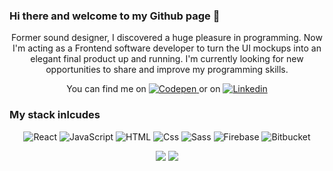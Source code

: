 ### Hi there and welcome to my Github page 👋

<p align="center">
  Former sound designer, I discovered a huge pleasure in programming. Now I'm acting as a Frontend software developer to turn the UI mockups into an elegant final product up and running. I'm currently looking for new opportunities to share and improve my programming skills.
</p>

<p align="center">
  You can find me on
  <a href="https://codepen.io/gutugaluppo">
    <img
      alt="Codepen"
      src="https://img.shields.io/badge/Codepen-000000?logo=codepen&logoColor=white"
    />
  </a>
    or on
  <a href="https://www.linkedin.com/in/augusto-galuppo/">
    <img
      alt="Linkedin"
      src="https://img.shields.io/badge/Linkedin-000?logo=linkedin&logoColor=white"
    />
  </a>
</p>

### My stack inlcudes

<p align="center">
  <img alt="React" src="https://img.shields.io/badge/React-61DAFB?logo=react&logoColor=white&style=for-the-badge" />
  <img alt="JavaScript" src="https://img.shields.io/badge/JavaScript-F7DF1E?logo=javascript&logoColor=white&style=for-the-badge" />
  <img alt="HTML" src="https://img.shields.io/badge/HTML-E34F26?logo=html5&logoColor=white&style=for-the-badge" />
  <img alt="Css" src="https://img.shields.io/badge/CSS-1572B6?logo=css3&logoColor=white&style=for-the-badge" />
  <img alt="Sass" src="https://img.shields.io/badge/Sass-CC6699?logo=sass&logoColor=white&style=for-the-badge" />
  <!-- <img alt="Materil-UI" src="https://img.shields.io/badge/MaterialUI-0081CB?logo=material-ui&logoColor=white&style=for-the-badge" /> -->
  <!-- <img alt="GraphQl" src="https://img.shields.io/badge/GraphQL-E10098?logo=graphql&logoColor=white&style=for-the-badge" /> -->
  <img alt="Firebase" src="https://img.shields.io/badge/Firebase-FFCA28?logo=firebase&logoColor=white&style=for-the-badge" />
  <img alt="Bitbucket" src="https://img.shields.io/badge/Bitbuket-0052CC?logo=bitbucket&logoColor=white&style=for-the-badge" />
</p>

<p align="center">
<!--   [![Anurag's GitHub stats](https://github-readme-stats.vercel.app/api?username=GutuGaluppo&show_icons=true&theme=radical)](https://github.com/anuraghazra/github-readme-stats)
   -->
<!--   <img
  src="https://github-readme-stats.vercel.app/api?username=GutuGaluppo&title_color=fc438c&icon_color=e9ca45&text_color=a8fdf5&bg_color=45,000000,292f34&custom_title=Gutu+Galuppo's+GitHub+Stats&show_icons=true"
/> -->

 <img src="https://github-readme-stats.vercel.app/api?username=GutuGaluppo&theme=radical&custom_title=Gutu+Galuppo's+GitHub+Stats&show_icons=true" />

 <img src="https://github-readme-stats.vercel.app/api/wakatime?username=GutuGaluppo&theme=radical&layout=compact" />
</p>
